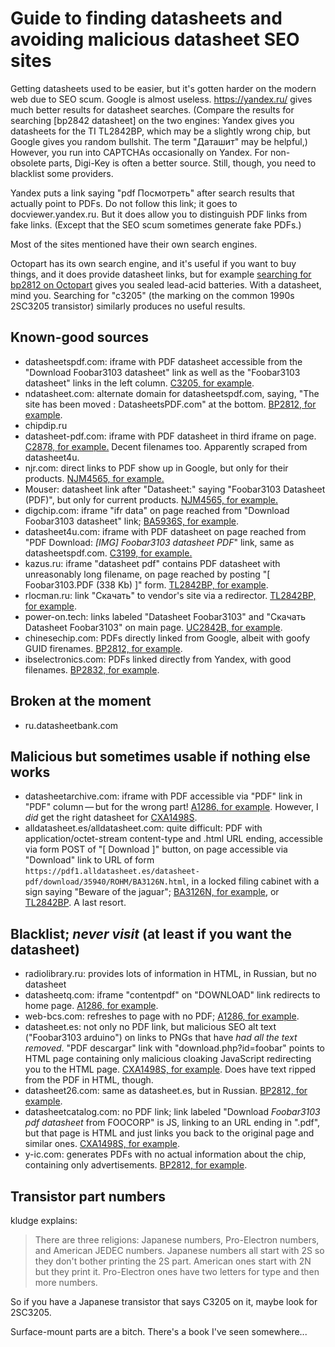 Guide to finding datasheets and avoiding malicious datasheet SEO sites
======================================================================

Getting datasheets used to be easier, but it's gotten harder on the
modern web due to SEO scum.  Google is almost useless.
<https://yandex.ru/> gives much better results for datasheet searches.
(Compare the results for searching [bp2842 datasheet] on the two
engines: Yandex gives you datasheets for the TI TL2842BP, which may be
a slightly wrong chip, but Google gives you random bullshit.  The term
"Даташит" may be helpful,) However, you run into CAPTCHAs occasionally
on Yandex.  For non-obsolete parts, Digi-Key is often a better source.
Still, though, you need to blacklist some providers.

Yandex puts a link saying "pdf Посмотреть" after search results that
actually point to PDFs.  Do not follow this link; it goes to
docviewer.yandex.ru.  But it does allow you to distinguish PDF links
from fake links.  (Except that the SEO scum sometimes generate fake
PDFs.)

Most of the sites mentioned have their own search engines.

Octopart has its own search engine, and it's useful if you want to buy
things, and it does provide datasheet links, but for example
[searching for bp2812 on Octopart][22] gives you sealed lead-acid
batteries.  With a datasheet, mind you.  Searching for "c3205" (the
marking on the common 1990s 2SC3205 transistor) similarly produces no
useful results.

[22]: https://octopart.com/search?q=bp2812

Known-good sources
------------------

* datasheetspdf.com: iframe with PDF datasheet accessible from the
  "Download Foobar3103 datasheet" link as well as the "Foobar3103
  datasheet" links in the left column.  [C3205, for example][0].
* ndatasheet.com: alternate domain for datasheetspdf.com, saying, "The
  site has been moved : DatasheetsPDF.com" at the bottom.  [BP2812,
  for example][20].
* chipdip.ru
* datasheet-pdf.com: iframe with PDF datasheet in third iframe on
  page.  [C2878, for example.][4] Decent filenames too.  Apparently
  scraped from datasheet4u.
* njr.com: direct links to PDF show up in Google, but only for their
  products.  [NJM4565, for example.][6]
* Mouser: datasheet link after "Datasheet:" saying "Foobar3103
  Datasheet (PDF)", but only for current products.  [NJM4565, for
  example.][7]
* digchip.com: iframe "ifr data" on page reached from "Download
  Foobar3103 datasheet" link; [BA5936S, for example][11].
* datasheet4u.com: iframe with PDF datasheet on page reached from "PDF
  Download: *[IMG] Foobar3103 datasheet PDF*" link, same as
  datasheetspdf.com.  [C3199, for example.][12]
* kazus.ru: iframe "datasheet pdf" contains PDF datasheet with
  unreasonably long filename, on page reached by posting "[
  Foobar3103.PDF (338 Kb) ]" form.  [TL2842BP, for example][14].
* rlocman.ru: link "Скачать" to vendor's site via a redirector.
  [TL2842BP, for example][15].
* power-on.tech: links labeled "Datasheet Foobar3103" and "Скачать
  Datasheet Foobar3103" on main page.  [UC2842B, for example][16].
* chinesechip.com: PDFs directly linked from Google, albeit with goofy
  GUID firenames.  [BP2812, for example][18].
* ibselectronics.com: PDFs linked directly from Yandex, with good
  filenames.  [BP2832, for example][21].

[0]: https://datasheetspdf.com/pdf/1405124/SeCoS/C3205/1
[4]: http://www.datasheet-pdf.com/PDF/C2878-Datasheet-ToshibaSemiconductor-634662
[5]: https://www.alldatasheet.es/datasheet-pdf/pdf/35940/ROHM/BA3126N.html
[6]: http://www.njr.com/semicon/PDF/NJM4565_E.pdf
[7]: https://www.mouser.com/ProductDetail/NJR/NJM4565L?qs=cYKsvIpO1PijlM%2FDhzFbCA%3D%3D
[11]: https://www.digchip.com/datasheets/parts/datasheet/406/BA5936S.php
[12]: https://www.datasheet4u.com/datasheet-pdf/JSL/C3199/pdf.php?id=91129
[14]: http://kazus.ru/datasheets/pdf-data/4298625/TI/TL2842BP.html
[15]: https://www.rlocman.ru/datasheet/data.html?di=174635&/TL2842BP
[16]: https://power-on.tech/datasheet-%D1%82%D0%B5%D1%85%D0%BD%D0%B8%D1%87%D0%B5%D1%81%D0%BA%D0%B0%D1%8F-%D0%B4%D0%BE%D0%BA%D1%83%D0%BC%D0%B5%D0%BD%D1%82%D0%B0%D1%86%D0%B8%D1%8F-uc2842b/
[18]: http://www.chinesechip.com/files/2015-06/d271a84d-12eb-4cd0-b0bb-3accb73bee96.pdf
[20]: http://www.ndatasheet.com/noconverter/1018976/BPS/BP2812-pdf.html
[21]: http://www.ibselectronics.com/ibsstore/datasheet/BP2832A_EN_DS_Rev.1.0.pdf

Broken at the moment
--------------------

* ru.datasheetbank.com

Malicious but sometimes usable if nothing else works
----------------------------------------------------

* datasheetarchive.com: iframe with PDF accessible via "PDF" link in
  "PDF" column — but for the wrong part!  [A1286, for example][1].
  However, I *did* get the right datasheet for [CXA1498S][10].
* alldatasheet.es/alldatasheet.com: quite difficult: PDF with
  application/octet-stream content-type and .html URL ending,
  accessible via form POST of "[ Download ]" button, on page
  accessible via "Download" link to URL of form
  `https://pdf1.alldatasheet.es/datasheet-pdf/download/35940/ROHM/BA3126N.html`,
  in a locked filing cabinet with a sign saying "Beware of the
  jaguar"; [BA3126N, for example][5], or [TL2842BP][13].  A last resort.

[13]: https://www.alldatasheet.com/datasheet-pdf/pdf/168231/TI/TL2842BP.html

Blacklist; _never visit_ (at least if you want the datasheet)
-------------------------------------------------------------

* radiolibrary.ru: provides lots of information in HTML, in Russian,
  but no datasheet
* datasheetq.com: iframe "contentpdf" on "DOWNLOAD" link redirects to
  home page.  [A1286, for example][2].
* web-bcs.com: refreshes to page with no PDF; [A1286, for example][3].
* datasheet.es: not only no PDF link, but malicious SEO alt text
  ("Foobar3103 arduino") on links to PNGs that have *had all the text
  removed*.  "PDF descargar" link with "download.php?id=foobar" points
  to HTML page containing only malicious cloaking JavaScript
  redirecting you to the HTML page.  [CXA1498S, for example][8].  Does
  have text ripped from the PDF in HTML, though.
* datasheet26.com: same as datasheet.es, but in Russian.  [BP2812, for
  example][19].
* datasheetcatalog.com: no PDF link; link labeled "Download
  *Foobar3103 pdf datasheet* from FOOCORP" is JS, linking to an URL
  ending in ".pdf", but that page is HTML and just links you back to
  the original page and similar ones.  [CXA1498S, for example][9].
* y-ic.com: generates PDFs with no actual information about the chip,
  containing only advertisements.  [BP2812, for example][17].

[1]: https://www.datasheetarchive.com/A1286-datasheet.html
[2]: http://www.datasheetq.com/datasheet-download/219014/1/Isahaya/A1286
[3]: https://www.web-bcs.com/transistor/tc/a0/A1286.php?lan=en&cl=1
[8]: http://www.datasheet.es/PDF/199122/CXA1498S-pdf.html
[9]: http://www.datasheetcatalog.com/datasheets_pdf/C/X/A/1/CXA1498S.shtml
[10]: https://www.datasheetarchive.com/CXA1498S-datasheet.html
[17]: https://www.y-ic.com/pdf/dc/5383541-BP2812.pdf
[19]: http://www.datasheet26.com/search.php?sWord=BP2812

Transistor part numbers
-----------------------

kludge explains:

> There are three religions: Japanese numbers, Pro-Electron numbers,
> and American JEDEC numbers. Japanese numbers all start with 2S so
> they don't bother printing the 2S part.  American ones start with 2N
> but they print it.  Pro-Electron ones have two letters for type and
> then more numbers.

So if you have a Japanese transistor that says C3205 on it, maybe look
for 2SC3205.

Surface-mount parts are a bitch.  There's a book I've seen
somewhere...